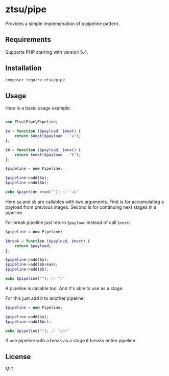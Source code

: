 # ztsu/pipe

Provides a simple implemenation of a pipeline pattern.

## Requirements

Supports PHP starting with version 5.4.

## Installation

```bash
composer require ztsu/pipe
```

## Usage

Here is a basic usage example:

```php

use Ztsu\Pipe\Pipeline;

$a = function ($payload, $next) {
    return $next($payload . "a");
};

$b = function ($payload, $next) {
    return $next($payload . "b");
};

$pipeline = new Pipeline;

$pipeline->add($a);
$pipeline->add($b);

echo $pipeline->run(""); // "ab"
```

Here `$a` and `$b` are callables with two arguments. First is for accumulating a payload from previous stages.
Second is for continuing next stages in a pipeline.

For break pipeline just return `$payload` instead of call `$next`:

```php
$pipeline = new Pipeline;

$break = function ($payload, $next) {
    return $payload;
};

$pipeline->add($a);
$pipeline->add($break);
$pipeline->add($b);

echo $pipeline(""); // "a"
```

A pipeline is callable too. And it's able to use as a stage.

For this just add it to another pipeline:

```php
$pipeline = new Pipeline;

$pipeline->add($a);
$pipeline->add($bc);

echo $pipeline(""); // "abc"
```

If use pipeline with a break as a stage it breaks entire pipeline.

## License

MIT.

